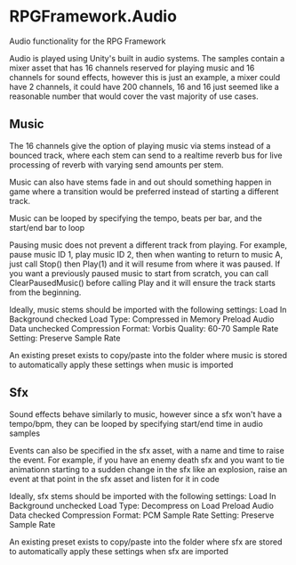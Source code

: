 # RPGFramework.Audio
Audio functionality for the RPG Framework

Audio is played using Unity's built in audio systems.  The samples contain a mixer asset that has 16 channels reserved for playing music and 16 channels for sound effects, however this is just an example, a mixer could have 2 channels, it could have 200 channels, 16 and 16 just seemed like a reasonable number that would cover the vast majority of use cases.

## Music

The 16 channels give the option of playing music via stems instead of a bounced track, where each stem can send to a realtime reverb bus for live processing of reverb with varying send amounts per stem.

Music can also have stems fade in and out should something happen in game where a transition would be preferred instead of starting a different track.

Music can be looped by specifying the tempo, beats per bar, and the start/end bar to loop

Pausing music does not prevent a different track from playing. For example, pause music ID 1, play music ID 2, then when wanting to return to music A, just call Stop() then Play(1) and it will resume from where it was paused.
If you want a previously paused music to start from scratch, you can call ClearPausedMusic() before calling Play and it will ensure the track starts from the beginning.

Ideally, music stems should be imported with the following settings:
Load In Background checked
Load Type: Compressed in Memory
Preload Audio Data unchecked
Compression Format: Vorbis
Quality: 60-70
Sample Rate Setting: Preserve Sample Rate

An existing preset exists to copy/paste into the folder where music is stored to automatically apply these settings when music is imported

## Sfx

Sound effects behave similarly to music, however since a sfx won't have a tempo/bpm, they can be looped by specifying start/end time in audio samples

Events can also be specified in the sfx asset, with a name and time to raise the event.
For example, if you have an enemy death sfx and you want to tie animationn starting to a sudden change in the sfx like an explosion, raise an event at that point in the sfx asset and listen for it in code

Ideally, sfx stems should be imported with the following settings:
Load In Background unchecked
Load Type: Decompress on Load
Preload Audio Data checked
Compression Format: PCM
Sample Rate Setting: Preserve Sample Rate

An existing preset exists to copy/paste into the folder where sfx are stored to automatically apply these settings when sfx are imported